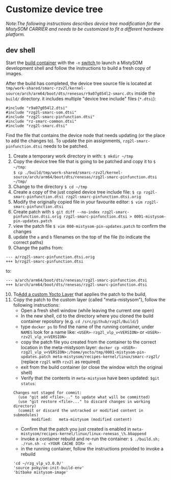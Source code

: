 # Customize device tree

*Note:The following instructions describes device tree modification for the MistySOM CARRIER and needs to be customized to fit a different hardware platform.*

## dev shell

Start the [build container](https://github.com/MistySOM/wiki/blob/master/GettingStarted.md#getting-started-with-mistysom-1)  with the `-n` [switch ](https://github.com/MistySOM/wiki/blob/master/GettingStarted.md#description-of-advanced-container-options) to launch a MistySOM development shell and follow  the instructions to build a fresh copy of images. 

After the build has completed, the device tree source file is located at `tmp/work-shared/smarc-rzv2l/kernel-source/arch/arm64/boot/dts/renesas/r9a07g054l2-smarc.dts` inside the `build/` directory.
it includes multiple "device tree include" files (`*.dtsi`):
```
#include "r9a07g054l2.dtsi"
#include "rzg2l-smarc-som.dtsi"
#include "rzg2l-smarc-pinfunction.dtsi"
#include "rz-smarc-common.dtsi"
#include "rzg2l-smarc.dtsi"
```
Find the file that contains the device node that needs updating (or the place to add the changes to). To update the pin assignments, `rzg2l-smarc-pinfunction.dtsi` needs to be patched.

1. Create a temporary work directory in with: `$ mkdir ~/tmp`
2. Copy the device tree file that is going to be patched and copy it to `$ ~/tmp`:<br>
`$ cp ./build/tmp/work-shared/smarc-rzv2l/kernel-source/arch/arm64/boot/dts/renesas/rzg2l-smarc-pinfunction.dtsi ~/tmp/`
3. Change to the directory `$ cd ~/tmp`
4. Create a copy of the just copied device tree include file: `$ cp rzg2l-smarc-pinfunction.dtsi rzg2l-smarc-pinfunction.dtsi.orig`
5. Modify the originally copied file in your favourite editor: `$ vim rzg2l-smarc-pinfunction.dtsi`
6. Create patch with `$ git diff --no-index rzg2l-smarc-pinfunction.dtsi.orig rzg2l-smarc-pinfunction.dtsi > 0001-mistysom-pin-updates.patch`
7. view the patch file `$ vim 000-mistysom-pin-updates.patch` to confirm the changes
8. update the `a` and `b` filenames on the top of the file (to indicate the correct paths) 
9. Change the paths from:
```
--- a/rzg2l-smarc-pinfunction.dtsi.orig
+++ b/rzg2l-smarc-pinfunction.dtsi
```
to:
```
--- a/arch/arm64/boot/dts/renesas/rzg2l-smarc-pinfunction.dtsi
+++ b/arch/arm64/boot/dts/renesas/rzg2l-smarc-pinfunction.dtsi
```
10. To[Add a custom Yocto Layer](CreateCustomYoctoLayer.md) that applies the patch to the build,
11. Copy the patch to the custom layer (called "meta-mistysom"), follow the following instructions:
    * Open a fresh shell window (while leaving the current one open)
    * In the new shell, cd to the directory where you cloned the build container repository (e.g. `cd /src/github/rzg2l/Build/`)
    * type `docker ps` to find the name of the running container, under `NAMES` look for a name like: `<USER>-rzg2l_vlp_v<VERSION>` or `<USER>-rzv2l_vlp_v<VERSION>`
    * copy the patch file you created from the container to the correct location in the meta-mistysom layer: `docker cp <USER>-rzg2l_vlp_v<VERSION>:/home/yocto/tmp/0001-mistysom-pin-updates.patch meta-mistysom/recipes-kernel/linux/smarc-rzg2l/` (replace `rzg2l` with `rzv2l` as required)
    * exit from the build container (or close the window witch the original  shell)
    * Verify that the contents in `meta-mistysom` have been updated: `$git status`:
    ```
    Changes not staged for commit:
      (use "git add <file>..." to update what will be committed)
      (use "git restore <file>..." to discard changes in working directory)
      (commit or discard the untracked or modified content in submodules)
            modified:   meta-mistysom (modified content)
    ```
    * Confirm that the patch you just created is enabled in `meta-mistysom/recipes-kernel/linux/linux-renesas_\%.bbappend`
    * invoke a container rebuild and re-run the container: `$ ./build.sh; ./run.sh -c <YOUR CACHE DIR> -n`
    * in the running container, follow the instructions provided to invoke a rebuild
    ```
    'cd ~/rzg_vlp_v3.0.0/'
    'source poky/oe-init-build-env'
    'bitbake mistysom-image'
    ```

